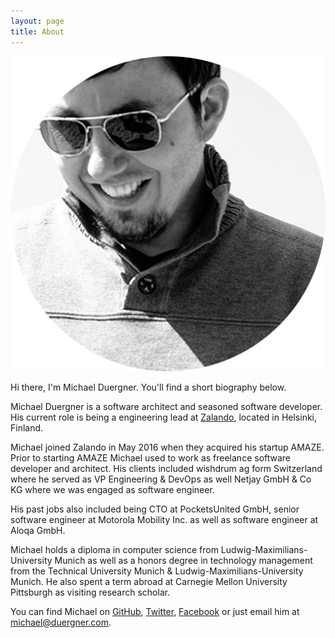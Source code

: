 ```yaml
---
layout: page
title: About
---
```


<img src="/assets/me_round.png" class="about" alt="Michael Duergner" />

Hi there, I'm Michael Duergner. You'll find a short biography below.
 
Michael Duergner is a software architect and seasoned software developer. His current role is being a engineering lead at <a href="https://tech.zalando.com" target="_blank">Zalando</a>, located in Helsinki, Finland.

Michael joined Zalando in May 2016 when they acquired his startup AMAZE. Prior to starting AMAZE Michael used to work as freelance software developer and architect. His clients included wishdrum ag form Switzerland where he served as VP Engineering & DevOps as well Netjay GmbH & Co KG where we was engaged as software engineer.

His past jobs also included being CTO at PocketsUnited GmbH, senior software engineer at Motorola Mobility Inc. as well as software engineer at Aloqa GmbH.

Michael holds a diploma in computer science from Ludwig-Maximilians-University Munich as well as a honors degree in technology management from the Technical University Munich & Ludwig-Maximilians-University Munich. He also spent a term abroad at Carnegie Mellon University Pittsburgh as visiting research scholar.
 
You can find Michael on <a href="https://github.com/duergner" target="_blank">GitHub</a>, <a href="https://twitter.com/duergner" target="_blank">Twitter</a>, <a href="https://facebook.com/duergner">Facebook</a> or just email him at <a href="mailto:michael@duergner.com">michael@duergner.com</a>.